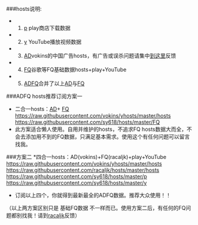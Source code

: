 ###hosts说明:
* 1. [p](https://raw.githubusercontent.com/sy618/hosts/master/p) play商店下载数据
* 2. [y](https://raw.githubusercontent.com/sy618/hosts/master/y) YouTube播放视频数据
* 3. [AD](https://raw.githubusercontent.com/vokins/yhosts/master/hosts)vokins的中国广告hosts，有广告或误杀问题请集中[到这里](https://github.com/vokins/yhosts/)反馈
* 4. [FQ](https://raw.githubusercontent.com/sy618/hosts/master/FQ)谷歌等FQ基础数据hosts+play+YouTube
* 5. [ADFQ](https://raw.githubusercontent.com/sy618/hosts/master/ADFQ)合并了以上[AD](https://raw.githubusercontent.com/vokins/yhosts/master/hosts)与[FQ](https://raw.githubusercontent.com/sy618/hosts/master/FQ)


###ADFQ hosts推荐订阅方案一
* 二合一hosts：[AD](https://raw.githubusercontent.com/vokins/yhosts/master/hosts)+ [FQ](https://raw.githubusercontent.com/sy618/hosts/master/FQ)
https://raw.githubusercontent.com/vokins/yhosts/master/hosts
https://raw.githubusercontent.com/sy618/hosts/master/FQ
* 此方案适合懒人使用。自用并维护的hosts，不追求FQ hosts数据大而全，不会去添加用不到的FQ数据，只满足基本需求。使用这个有任何问题可以留言找我。

###方案二
*四合一hosts：AD(vokins)+FQ(racaljk)+play+YouTube
https://raw.githubusercontent.com/vokins/yhosts/master/hosts
https://raw.githubusercontent.com/racaljk/hosts/master/hosts
https://raw.githubusercontent.com/sy618/hosts/master/p
https://raw.githubusercontent.com/sy618/hosts/master/y
* 订阅以上四个，你就得到最新最全的ADFQ数据。推荐大众使用！！

（以上两方案区别只是 基础FQ数据 不一样而已。使用方案二后，有任何的FQ问题都别找我！请到[racaljk](https://github.com/racaljk/hosts)反馈）